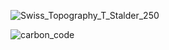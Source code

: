 ![Swiss_Topography_T_Stalder_250](https://user-images.githubusercontent.com/65813696/186903450-c43dcd77-a8af-4959-bb65-8442a43b111e.png)

![carbon_code](https://user-images.githubusercontent.com/65813696/158081293-1001be6b-d8c8-4f50-a66a-cc4681c84df3.png)
